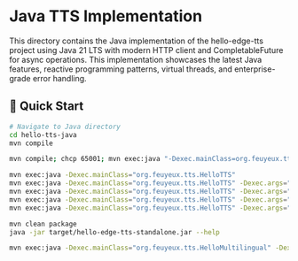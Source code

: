 # Java TTS Implementation

This directory contains the Java implementation of the hello-edge-tts project using Java 21 LTS with modern HTTP client and CompletableFuture for async operations. This implementation showcases the latest Java features, reactive programming patterns, virtual threads, and enterprise-grade error handling.

## 🚀 Quick Start

```bash
# Navigate to Java directory
cd hello-tts-java
mvn compile

mvn compile; chcp 65001; mvn exec:java "-Dexec.mainClass=org.feuyeux.tts.HelloTTS" "-Dexec.jvmArgs=-Dfile.encoding=UTF-8"

mvn exec:java -Dexec.mainClass="org.feuyeux.tts.HelloTTS"
mvn exec:java -Dexec.mainClass="org.feuyeux.tts.HelloTTS" -Dexec.args="--backend edge --text 你好世界 --voice zh-CN-XiaoxiaoNeural"
mvn exec:java -Dexec.mainClass="org.feuyeux.tts.HelloTTS" -Dexec.args="--backend google --text 'Hello World' --voice en"
mvn exec:java -Dexec.mainClass="org.feuyeux.tts.HelloTTS" -Dexec.args="--backend google --text '你好世界' --voice zh"
mvn exec:java -Dexec.mainClass="org.feuyeux.tts.HelloTTS" -Dexec.args="--list-voices"

mvn clean package
java -jar target/hello-edge-tts-standalone.jar --help
```

```bash
mvn exec:java -Dexec.mainClass="org.feuyeux.tts.HelloMultilingual" -Dexec.args="--backend google"
```